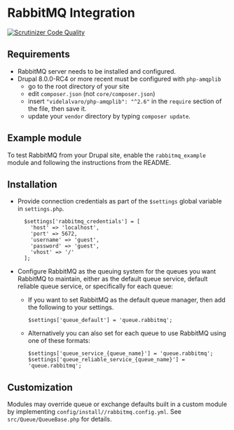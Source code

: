 RabbitMQ Integration
====================

[![Scrutinizer Code Quality](https://scrutinizer-ci.com/g/comicrelief/rabbitmq/badges/quality-score.png?b=8.x-1.x)](https://scrutinizer-ci.com/g/comicrelief/rabbitmq/?branch=8.x-1.x)

Requirements
------------

* RabbitMQ server needs to be installed and configured.
* Drupal 8.0.0-RC4 or more recent must be configured with `php-amqplib`  
    * go to the root directory of your site
    * edit `composer.json` (not `core/composer.json`)
    * insert `"videlalvaro/php-amqplib": "^2.6"` in the `require` section of 
      the file, then save it.
    * update your `vendor` directory by typing `composer update`.

Example module
--------------

To test RabbitMQ from your Drupal site, enable the `rabbitmq_example` module and following the instructions from the README.

Installation
------------

* Provide connection credentials as part of the `$settings` global variable in 
  `settings.php`.

        $settings['rabbitmq_credentials'] = [
          'host' => 'localhost',
          'port' => 5672,
          'username' => 'guest',
          'password' => 'guest',
          'vhost' => '/'
        ];

* Configure RabbitMQ as the queuing system for the queues you want RabbitMQ to 
  maintain, either as the default queue service, default reliable queue service,
  or specifically for each queue:
    * If you want to set RabbitMQ as the default queue manager, then add the 
      following to your settings.

          $settings['queue_default'] = 'queue.rabbitmq';
    * Alternatively you can also set for each queue to use RabbitMQ using one 
      of these formats:

          $settings['queue_service_{queue_name}'] = 'queue.rabbitmq';
          $settings['queue_reliable_service_{queue_name}'] = 'queue.rabbitmq';

Customization
-------------

Modules may override queue or exchange defaults built in a custom module by implementing
`config/install//rabbitmq.config.yml`. See `src/Queue/QueueBase.php` for details.
